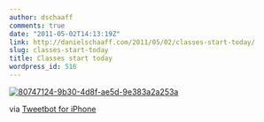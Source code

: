 ```yaml
---
author: dschaaff
comments: true
date: "2011-05-02T14:13:19Z"
link: http://danielschaaff.com/2011/05/02/classes-start-today/
slug: classes-start-today
title: Classes start today
wordpress_id: 516
---
```


[![80747124-9b30-4d8f-ae5d-9e383a2a253a](http://posterous.com/getfile/files.posterous.com/danielschaaff/FGvfHkjpaqIxqAHdBqemIqmIEEznydpCrxhvltGjsebvByBxrdDynunBtfHb/80747124-9B30-4D8F-AE5D-9E383A2A253A.jpeg.scaled500.jpg)](http://posterous.com/getfile/files.posterous.com/danielschaaff/FGvfHkjpaqIxqAHdBqemIqmIEEznydpCrxhvltGjsebvByBxrdDynunBtfHb/80747124-9B30-4D8F-AE5D-9E383A2A253A.jpeg.scaled1000.jpg)

  

via [Tweetbot for iPhone](http://tapbots.com/tweetbot)
